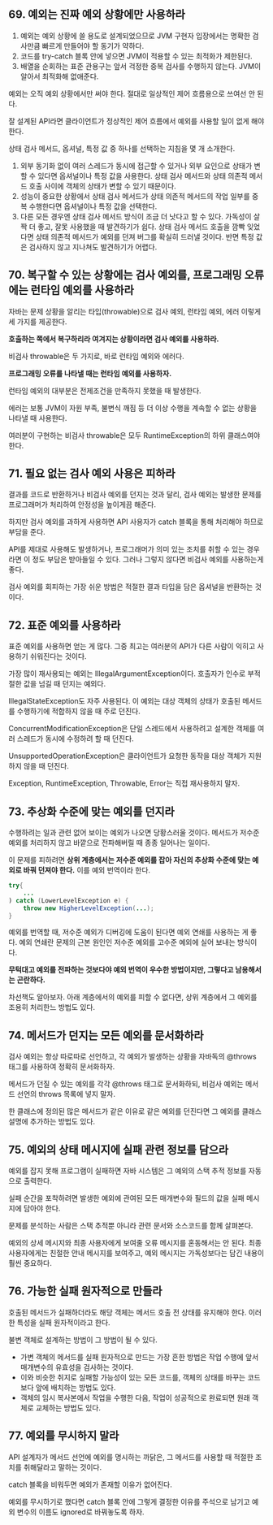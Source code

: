 ## 69. 예외는 진짜 예외 상황에만 사용하라

1. 예외는 예외 상황에 쓸 용도로 설계되었으므로 JVM 구현자 입장에서는 명확한 검사만큼 빠르게 만들어야 할 동기가 약하다.
2. 코드를 try-catch 블록 안에 넣으면 JVM이 적용할 수 있는 최적화가 제한된다.
3. 배열을 순회하는 표준 관용구는 앞서 걱정한 중복 검사를 수행하지 않는다. JVM이 알아서 최적화해 없애준다.

예외는 오직 예외 상황에서만 써야 한다. 절대로 일상적인 제어 흐름용으로 쓰여선 안 된다.

잘 설계된 API라면 클라이언트가 정상적인 제어 흐름에서 예외를 사용할 일이 없게 해야 한다.

상태 검사 메서드, 옵셔널, 특정 값 중 하나를 선택하는 지침을 몇 개 소개한다.

1. 외부 동기화 없이 여러 스레드가 동시에 접근할 수 있거나 외부 요인으로 상태가 변할 수 있다면 옵셔널이나 특정 값을 사용한다. 상태 검사 메서드와 상태 의존적 메서드 호출 사이에 객체의 상태가 변할 수 있기 때문이다.
2. 성능이 중요한 상황에서 상태 검사 메서드가 상태 의존적 메서드의 작업 일부를 중복 수행한다면 옵셔널이나 특정 값을 선택한다.
3. 다른 모든 경우엔 상태 검사 메서드 방식이 조금 더 낫다고 할 수 있다. 가독성이 살짝 더 좋고, 잘못 사용했을 때 발견하기가 쉽다. 상태 검사 메서드 호출을 깜빡 잊었다면 상태 의존적 메서드가 예외를 던져 버그를 확실히 드러낼 것이다. 반면 특정 값은 검사하지 않고 지나쳐도 발견하기가 어렵다.

## 70. 복구할 수 있는 상황에는 검사 예외를, 프로그래밍 오류에는 런타임 예외를 사용하라

자바는 문제 상황을 알리는 타입(throwable)으로 검사 예외, 런타임 예외, 에러 이렇게 세 가지를 제공한다.

**호출하는 쪽에서 복구하리라 여겨지는 상황이라면 검사 예외를 사용하라.**

비검사 throwable은 두 가지로, 바로 런타임 예외와 에러다.

**프로그래밍 오류를 나타낼 때는 런타임 예외를 사용하자.**

런타임 예외의 대부분은 전제조건을 만족하지 못했을 때 발생한다.

에러는 보통 JVM이 자원 부족, 불변식 깨짐 등 더 이상 수행을 계속할 수 없는 상황을 나타낼 때 사용한다.

여러분이 구현하는 비검사 throwable은 모두 RuntimeException의 하위 클래스여야 한다.

## 71. 필요 없는 검사 예외 사용은 피하라

결과를 코드로 반환하거나 비검사 예외를 던지는 것과 달리, 검사 예외는 발생한 문제를 프로그래머가 처리하여 안정성을 높이게끔 해준다.

하지만 검사 예외를 과하게 사용하면 API 사용자가 catch 블록을 통해 처리해야 하므로 부담을 준다.

API를 제대로 사용해도 발생하거나, 프로그래머가 의미 있는 조치를 취할 수 있는 경우라면 이 정도 부담은 받아들일 수 있다. 그러나 그렇지 않다면 비검사 예외를 사용하는게 좋다.

검사 예외를 회피하는 가장 쉬운 방법은 적절한 결과 타입을 담은 옵셔널을 반환하는 것이다.

## 72. 표준 예외를 사용하라

표준 예외를 사용하면 얻는 게 많다. 그중 최고는 여러분의 API가 다른 사람이 익히고 사용하기 쉬워진다는 것이다.

가장 많이 재사용되는 예외는 IllegalArgumentException이다. 호출자가 인수로 부적절한 값을 넘길 때 던지는 예외다.

IllegalStateException도 자주 사용된다. 이 예외는 대상 객체의 상태가 호출된 메서드를 수행하기에 적합하지 않을 때 주로 던진다.

ConcurrentModificationException은 단일 스레드에서 사용하려고 설계한 객체를 여러 스레드가 동시에 수정하려 할 때 던진다.

UnsupportedOperationException은 클라이언트가 요청한 동작을 대상 객체가 지원하지 않을 때 던진다.

Exception,  RuntimeException, Throwable, Error는 직접 재사용하지 말자.

## 73. 추상화 수준에 맞는 예외를 던지라

수행하려는 일과 관련 없어 보이는 예외가 나오면 당황스러울 것이다. 메서드가 저수준 예외를 처리하지 않고 바깥으로 전파해버릴 때 종종 일어나는 일이다.

이 문제를 피하려면 **상위 계층에서는 저수준 예외를 잡아 자신의 추상화 수준에 맞는 예외로 바꿔 던져야 한다.**  이를 예외 번역이라 한다.

```java
try{
	...
) catch (LowerLevelException e) {
	throw new HigherLevelException(...);
}
```

예외를 번역할 때, 저수준 예외가 디버깅에 도움이 된다면 예외 연쇄를 사용하는 게 좋다. 예외 연쇄란 문제의 근본 원인인 저수준 예외를 고수준 예외에 실어 보내는 방식이다.

**무턱대고 예외를 전파하는 것보다야 예외 번역이 우수한 방법이지만, 그렇다고 남용해서는 곤란하다.**

차선책도 알아보자. 아래 계층에서의 예외를 피할 수 없다면, 상위 계층에서 그 예외를 조용히 처리한느 방법도 있다.

## 74. 메서드가 던지는 모든 예외를 문서화하라

검사 예외는 항상 따로따로 선언하고, 각 예외가 발생하는 상황을 자바독의 @throws 태그를 사용하여 정확히 문서화하자.

메서드가 던질 수 있는 예외를 각각 @throws 태그로 문서화하되, 비검사 예외는 메서드 선언의 throws 목록에 넣지 말자.

한 클래스에 정의된 많은 메서드가 같은 이유로 같은 예외를 던진다면 그 예외를 클래스 설명에 추가하는 방법도 있다.

## 75. 예외의 상태 메시지에 실패 관련 정보를 담으라

예외를 잡지 못해 프로그램이 실패하면 자바 시스템은 그 예외의 스택 추적 정보를 자동으로 출력한다.

실패 순간을 포착하려면 발생한 예외에 관여된 모든 매개변수와 필드의 값을 실패 메시지에 담아야 한다.

문제를 분석하는 사람은 스택 추적뿐 아니라 관련 문서와 소스코드를 함께 살펴본다.

예외의 상세 메시지와 최종 사용자에게 보여줄 오류 메시지를 혼동해서는 안 된다. 최종 사용자에게는 친절한 안내 메시지를 보여주고, 예외 메시지는 가독성보다는 담긴 내용이 훨씬 중요하다.

## 76. 가능한 실패 원자적으로 만들라

호출된 메서드가 실패하더라도 해당 객체는 메서드 호출 전 상태를 유지해야 한다. 이러한 특성을 실패 원자적이라고 한다.

불변 객체로 설계하는 방법이 그 방법이 될 수 있다.

- 가변 객체의 메서드를 실패 원자적으로 만드는 가장 흔한 방법은 작업 수행에 앞서 매개변수의 유효성을 검사하는 것이다.
- 이와 비슷한 취지로 실패할 가능성이 있는 모든 코드를, 객체의 상태를 바꾸는 코드보다 앞에 배치하는 방법도 있다.
- 객체의 임시 복사본에서 작업을 수행한 다음, 작업이 성공적으로 완료되면 원래 객체로 교체하는 방법도 있다.

## 77. 예외를 무시하지 말라

API 설계자가 메서드 선언에 예외를 명시하는 까닭은, 그 메서드를 사용할 때 적절한 조치를 취해달라고 말하는 것이다.

catch 블록을 비워두면 예외가 존재할 이유가 없어진다.

예외를 무시하기로 했다면 catch 블록 안에 그렇게 결정한 이유를 주석으로 남기고 예외 변수의 이름도 ignored로 바꿔놓도록 하자.